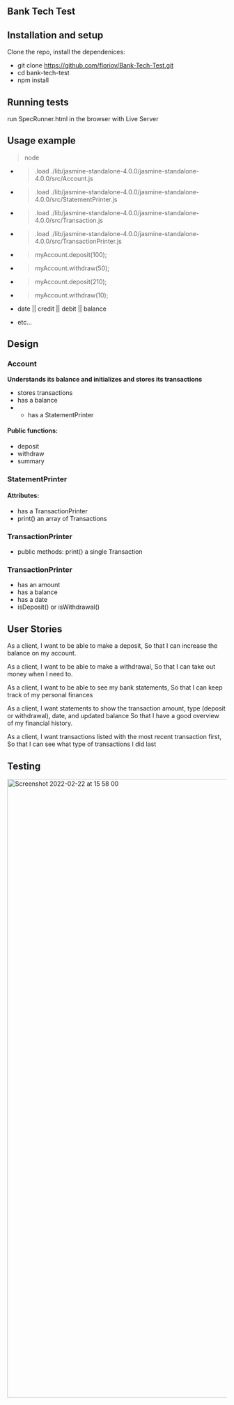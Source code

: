 ## Bank Tech Test

## Installation and setup
 Clone the repo, install the dependenices:
 * git clone https://github.com/floriov/Bank-Tech-Test.git 
 * cd bank-tech-test
 * npm install

 ## Running tests
 run SpecRunner.html in the browser with Live Server

 ## Usage example
 > node 

* > .load ./lib/jasmine-standalone-4.0.0/jasmine-standalone-4.0.0/src/Account.js
* > .load ./lib/jasmine-standalone-4.0.0/jasmine-standalone-4.0.0/src/StatementPrinter.js
* > .load ./lib/jasmine-standalone-4.0.0/jasmine-standalone-4.0.0/src/Transaction.js
* > .load ./lib/jasmine-standalone-4.0.0/jasmine-standalone-4.0.0/src/TransactionPrinter.js

* > myAccount.deposit(100);
* > myAccount.withdraw(50);
* > myAccount.deposit(210);
* > myAccount.withdraw(10);
 
* date || credit || debit || balance
* etc...

 
## Design

 ### Account
 **Understands its balance and initializes and stores its transactions**
 * stores transactions
 * has a balance
 * * has a StatementPrinter
#### Public functions:
* deposit
* withdraw
* summary

### StatementPrinter
#### Attributes:
* has a TransactionPrinter
* print() an array of Transactions

### TransactionPrinter
* public methods:
print() a single Transaction

### TransactionPrinter
* has an amount
* has a balance
* has a date
* isDeposit() or isWithdrawal()


## User Stories
As a client,
I want to be able to make a deposit, 
So that I can increase the balance on my account.

As a client, 
I want to be able to make a withdrawal,
So that I can take out money when I need to.

As a client,
I want to be able to see my bank statements,
So that I can keep track of my personal finances

As a client,
I want statements to show the transaction amount, type (deposit or withdrawal), date, and updated balance
So that I have a good overview of my financial history.

As a client, 
I want transactions listed with the most recent transaction first,
So that I can see what type of transactions I did last

## Testing 
<img width="1421" alt="Screenshot 2022-02-22 at 15 58 00" src="https://user-images.githubusercontent.com/97796341/155181534-bcd340b4-8c83-4512-83fa-b854fe460e44.png">

